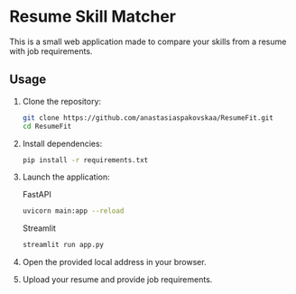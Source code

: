 # Resume Skill Matcher

This is a small web application made to compare your skills from a resume with job requirements.

## Usage

1. Clone the repository:
   ```bash
   git clone https://github.com/anastasiaspakovskaa/ResumeFit.git
   cd ResumeFit
   ```
2. Install dependencies:
    ```bash
    pip install -r requirements.txt
    ```
3. Launch the application:

   FastAPI
    ```bash
    uvicorn main:app --reload
    ```
    Streamlit
    ```bash
    streamlit run app.py
    ```
5. Open the provided local address in your browser.
6. Upload your resume and provide job requirements.
